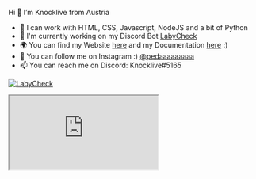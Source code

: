 Hi 👋 I’m Knocklive from Austria
- 🦥 I can work with HTML, CSS, Javascript, NodeJS and a bit of Python
- 🤖 I'm currently working on my Discord Bot [LabyCheck](https://github.com/Knocklive/labycheck)
- 🌍 You can find my Website [here](https://knocklive.de) and my Documentation [here](https://docs.knocklive.de) :)
- 💙 You can follow me on Instagram :) [@pedaaaaaaaaa](https://instagram.com/pedaaaaaaaaa)
- 📫 You can reach me on Discord: Knocklive#5165

<a href="https://top.gg/bot/847972974786248704"><img src="https://top.gg/api/widget/847972974786248704.svg" alt="LabyCheck" class="center"></a>

<iframe src="https://knocklive.de/"</iframe>

